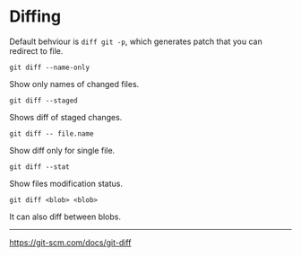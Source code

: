 # Diffing

Default behviour is `diff git -p`, which generates patch that you can redirect to file.

```
git diff --name-only
```

Show only names of changed files.

```
git diff --staged
```

Shows diff of staged changes.

```
git diff -- file.name
```

Show diff only for single file.

```
git diff --stat
```

Show files modification status.


```
git diff <blob> <blob>
```

It can also diff between blobs.

--- 

https://git-scm.com/docs/git-diff